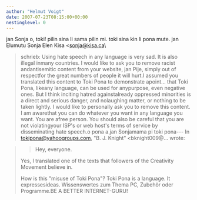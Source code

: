```yaml
---
author: "Helmut Voigt"
date: 2007-07-23T08:15:00+00:00
nestinglevel: 0
---
```

jan Sonja o, toki! pilin sina li sama pilin mi. toki sina kin li pona mute. jan Elumutu Sonja Elen Kisa <[sonja@kisa.ca](mailto://sonja@kisa.ca)\
> schrieb: Using hate speech in any language is very sad. It is also illegal inmany countries. I would like to ask you to remove racist andantisemitic content from your website, jan Pije, simply out of respectfor the great numbers of people it will hurt.I assumed you translated this content to Toki Pona to demonstrate apoint... that Toki Pona, likeany language, can be used for anypurpose, even negative ones. But I think inciting hatred againstalready oppressed minorities is a direct and serious danger, and nolaughing matter, or nothing to be taken lightly. I would like to personally ask you to remove this content. I am awarethat you can do whatever you want in any language you want. You are afree person. You should also be careful that you are not violatingyour ISP's or web host's terms of service by disseminating hate speech.o pona a.jan Sonjamama pi toki pona---
 In [tokipona@yahoogroups.com](mailto://tokipona@yahoogroups.com), "B. J. Knight" <bknight009@...
> wrote:

>> Hey, everyone.
> 
> Yes, I translated one of the texts that followers of the Creativity
> Movement believe in.
> 
> How is this "misuse of Toki Pona"? Toki Pona is a language. It
> expressesideas. Wissenswertes zum Thema PC, Zubehör oder Programme.BE A BETTER INTERNET-GURU!